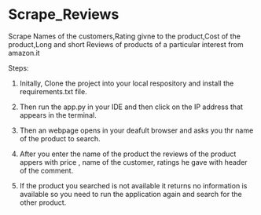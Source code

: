 # Scrape_Reviews

Scrape Names of the customers,Rating givne to the product,Cost of the product,Long and short Reviews of products of  a particular interest from amazon.it


Steps:

1) Initally, Clone the project into your local respository and install the requirements.txt file.

2) Then run the app.py in your IDE and then click on the IP address that appears in the terminal.

3) Then an webpage opens in your deafult browser and asks you thr name of the product to search.

4) After you enter the name of the product the reviews of the product appers with price , name of the customer, ratings he gave with header of the comment.

5) If the product you searched is not available it returns no information is available so you need to run the application again and search for the other product.
